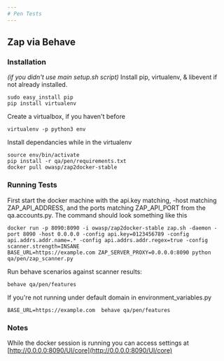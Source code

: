 ```yaml
---
# Pen Tests
---
```


## Zap via Behave

### Installation
*(if you didn't use main setup.sh script)*
Install pip, virtualenv, & libevent if not already installed.
```
sudo easy_install pip
pip install virtualenv
```
Create a  virtualbox, if you haven't before
```
virtualenv -p python3 env
```
Install dependancies while in the virtualenv
```
source env/bin/activate
pip install -r qa/pen/requirements.txt
docker pull owasp/zap2docker-stable
```

### Running Tests
First start the docker machine with the api.key matching, -host matching ZAP_API_ADDRESS, and the ports matching ZAP_API_PORT from the qa.accounts.py.
The command should look something like this
```
docker run -p 8090:8090 -i owasp/zap2docker-stable zap.sh -daemon -port 8090 -host 0.0.0.0 -config api.key=0123456789 -config api.addrs.addr.name=.* -config api.addrs.addr.regex=true -config scanner.strength=INSANE
BASE_URL=https://example.com ZAP_SERVER_PROXY=0.0.0.0:8090 python qa/pen/zap_scanner.py
```

Run behave scenarios against scanner results:
```
behave qa/pen/features
```

If you're not running under default domain in environment_variables.py
```
BASE_URL=https://example.com  behave qa/pen/features
```

### Notes

While the docker session is running you can access settings at [http://0.0.0.0:8090/UI/core](http://0.0.0.0:8090/UI/core)
